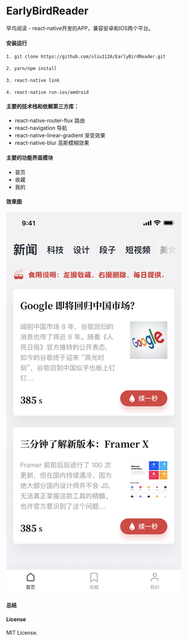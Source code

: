 # EarlyBirdReader
早鸟阅读  -  react-native开发的APP，兼容安卓和IOS两个平台。



#### 安装运行

```
1. git clone https://github.com/sliu1126/EarlyBirdReader.git

2. yarn/npm install

3. react-native link 

4. react-native run-ios/amdroid
```



#### 主要的技术栈和依赖第三方库：

+ react-native-router-flux   路由
+ react-navigation 导航
+ react-native-linear-gradient 渐变效果
+ react-native-blur  高斯模糊效果



#### 主要的功能界面模块

+ 首页
+ 收藏
+ 我的



#### 效果图

  ![avatar](./screenshot/home.jpg)

#### 总结



#### License

MIT License.

 


